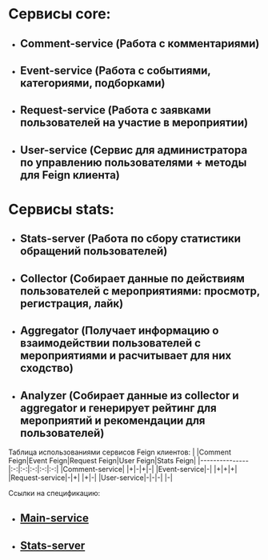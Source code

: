 # Сервисы core:
* ## Comment-service (Работа с комментариями)
* ## Event-service (Работа с событиями, категориями, подборками)
* ## Request-service (Работа с заявками пользователей на участие в мероприятии)
* ## User-service (Сервис для администратора по управлению пользователями + методы для Feign клиента)

# Сервисы stats:
* ## Stats-server (Работа по сбору статистики обращений пользователей)
* ## Collector (Собирает данные по действиям пользователей с мероприятиями: просмотр, регистрация, лайк)
* ## Aggregator (Получает информацию о взаимодействии пользователей с мероприятиями и расчитывает для них сходство)
* ## Analyzer (Собирает данные из collector и aggregator и генерирует рейтинг для мероприятий и рекомендации для пользователей)

Таблица использованиями сервисов Feign клиентов:
| |Comment Feign|Event Feign|Request Feign|User Feign|Stats Feign|
|---------------|:-:|:-:|:-:|:-:|:-:|
|Comment-service| |+|-|+|-|
|Event-service|-| |+|+|+|
|Request-service|-|+| |+|-|
|User-service|-|-|-| |-|

Ссылки на спецификацию:
* ## [Main-service](https://github.com/xQxQ222/java-plus-graduation/blob/main/ewm-main-service-spec.json)
* ## [Stats-server](https://github.com/xQxQ222/java-plus-graduation/blob/main/ewm-stats-service-spec.json)

